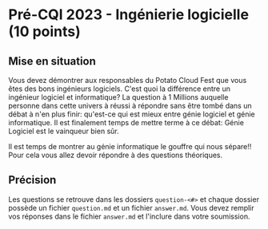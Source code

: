 # Pré-CQI 2023 - Ingénierie logicielle (10 points)

## Mise en situation

Vous devez démontrer aux responsables du Potato Cloud Fest que vous êtes des bons ingénieurs logiciels. C'est quoi la différence entre un ingénieur logiciel et informatique? La question à 1 Millions auquelle personne dans cette univers à réussi à répondre sans être tombé dans un débat à n'en plus finir: qu'est-ce qui est mieux entre génie logiciel et génie informatique. Il est finalement temps de mettre terme à ce débat: Génie Logiciel est le vainqueur bien sûr.

Il est temps de montrer au génie informatique le gouffre qui nous sépare!! Pour cela vous allez devoir répondre à des questions théoriques.	


## Précision


Les questions se retrouve dans les dossiers `question-<#>` et chaque dossier possède un fichier `question.md` et un fichier `answer.md`. Vous devez remplir vos réponses dans le fichier `answer.md` et l'inclure dans votre soumission.